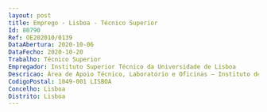 ```yaml
--- 
layout: post
title: Emprego - Lisboa - Técnico Superior
Id: 80790
Ref: OE202010/0139
DataAbertura: 2020-10-06
DataFecho: 2020-10-20
Trabalho: Técnico Superior
Empregador: Instituto Superior Técnico da Universidade de Lisboa
Descricao: Área de Apoio Técnico, Laboratório e Oficinas – Instituto de Sistemas e RobóticaUm posto de trabalho a ocupar na modalidade de contrato de trabalho em funções públicas por tempo determinado, em conformidade com o estabelecido no Mapa de Pessoal aprovado para 2020. Projeto, desenvolvimento e implementação de métodos de navegação e monitorização de painéis de centrais solares utilizando um robô autónomo manipulador móvel em ambientes exteriores, e métodos de cooperação com outros robôs, terrestres e aéreos, nas mesmas tarefas.
CodigoPostal: 1049-001 LISBOA
Concelho: Lisboa
Distrito: Lisboa
--- 
```


